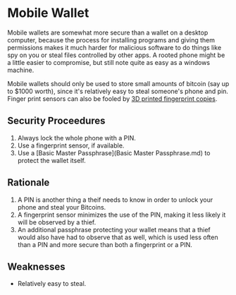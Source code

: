 # Mobile Wallet

Mobile wallets are somewhat more secure than a wallet on a desktop computer, because the process for installing programs and giving them permissions makes it much harder for malicious software to do things like spy on you or steal files controlled by other apps. A rooted phone might be a little easier to compromise, but still note quite as easy as a windows machine.

Mobile wallets should only be used to store small amounts of bitcoin (say up to $1000 worth), since it's relatively easy to steal someone's phone and pin. Finger print sensors can also be fooled by [3D printed fingerprint copies](https://www.businessinsider.com/samsung-galaxy-s10-fingerprint-sensor-tricked-using-3d-printer-2019-4).

## Security Proceedures

1. Always lock the whole phone with a PIN.
2. Use a fingerprint sensor, if available.
3. Use a [Basic Master Passphrase](Basic Master Passphrase.md) to protect the wallet itself.

## Rationale

1. A PIN is another thing a theif needs to know in order to unlock your phone and steal your Bitcoins.
2. A fingerprint sensor minimizes the use of the PIN, making it less likely it will be observed by a thief.
3. An additional passphrase protecting your wallet means that a thief would also have had to observe that as well, which is used less often than a PIN and more secure than both a fingerprint or a PIN.

## Weaknesses

* Relatively easy to steal.